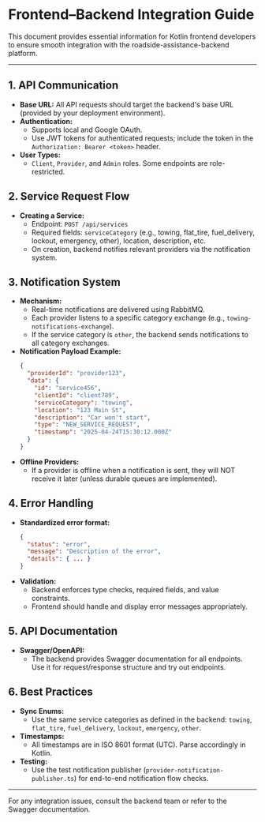 # Frontend–Backend Integration Guide

This document provides essential information for Kotlin frontend developers to ensure smooth integration with the roadside-assistance-backend platform.

---

## 1. API Communication
- **Base URL:** All API requests should target the backend's base URL (provided by your deployment environment).
- **Authentication:**
  - Supports local and Google OAuth.
  - Use JWT tokens for authenticated requests; include the token in the `Authorization: Bearer <token>` header.
- **User Types:**
  - `Client`, `Provider`, and `Admin` roles. Some endpoints are role-restricted.

## 2. Service Request Flow
- **Creating a Service:**
  - Endpoint: `POST /api/services`
  - Required fields: `serviceCategory` (e.g., towing, flat_tire, fuel_delivery, lockout, emergency, other), location, description, etc.
  - On creation, backend notifies relevant providers via the notification system.

## 3. Notification System
- **Mechanism:**
  - Real-time notifications are delivered using RabbitMQ.
  - Each provider listens to a specific category exchange (e.g., `towing-notifications-exchange`).
  - If the service category is `other`, the backend sends notifications to all category exchanges.
- **Notification Payload Example:**
  ```json
  {
    "providerId": "provider123",
    "data": {
      "id": "service456",
      "clientId": "client789",
      "serviceCategory": "towing",
      "location": "123 Main St",
      "description": "Car won't start",
      "type": "NEW_SERVICE_REQUEST",
      "timestamp": "2025-04-24T15:30:12.000Z"
    }
  }
  ```
- **Offline Providers:**
  - If a provider is offline when a notification is sent, they will NOT receive it later (unless durable queues are implemented).

## 4. Error Handling
- **Standardized error format:**
  ```json
  {
    "status": "error",
    "message": "Description of the error",
    "details": { ... }
  }
  ```
- **Validation:**
  - Backend enforces type checks, required fields, and value constraints.
  - Frontend should handle and display error messages appropriately.

## 5. API Documentation
- **Swagger/OpenAPI:**
  - The backend provides Swagger documentation for all endpoints. Use it for request/response structure and try out endpoints.

## 6. Best Practices
- **Sync Enums:**
  - Use the same service categories as defined in the backend: `towing`, `flat_tire`, `fuel_delivery`, `lockout`, `emergency`, `other`.
- **Timestamps:**
  - All timestamps are in ISO 8601 format (UTC). Parse accordingly in Kotlin.
- **Testing:**
  - Use the test notification publisher (`provider-notification-publisher.ts`) for end-to-end notification flow checks.

---

For any integration issues, consult the backend team or refer to the Swagger documentation.
